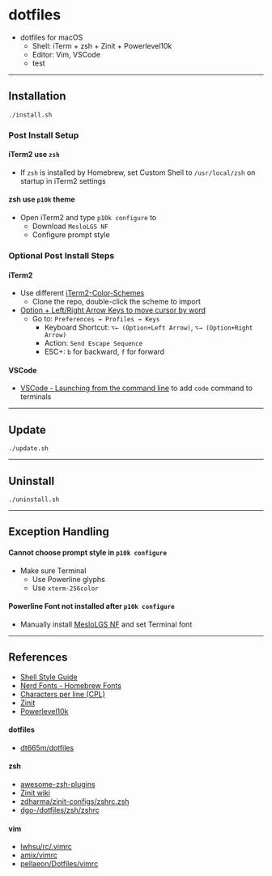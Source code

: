 # dotfiles

- dotfiles for macOS
  - Shell: iTerm + zsh + Zinit + Powerlevel10k
  - Editor: Vim, VSCode
  - test

---

## Installation

```console
./install.sh
```

### Post Install Setup

#### iTerm2 use `zsh`

- If `zsh` is installed by Homebrew, set Custom Shell to `/usr/local/zsh` on startup in iTerm2 settings

#### zsh use `p10k` theme

- Open iTerm2 and type `p10k configure` to
  - Download `MesloLGS NF`
  - Configure prompt style

### Optional Post Install Steps

#### iTerm2

- Use different [iTerm2-Color-Schemes](https://github.com/mbadolato/iTerm2-Color-Schemes)
  - Clone the repo, double-click the scheme to import
- [Option + Left/Right Arrow Keys to move cursor by word](http://tgmerritt.github.io/jekyll/update/2015/06/23/option-arrow-in-iterm2.html)
  - Go to: `Preferences → Profiles → Keys`
    - Keyboard Shortcut: `⌥← (Option+Left Arrow)`, `⌥→ (Option+Right Arrow)`
    - Action: `Send Escape Sequence`
    - ESC+: `b` for backward, `f` for forward

#### VSCode

- [VSCode - Launching from the command line](https://code.visualstudio.com/docs/setup/mac#_launching-from-the-command-line) to add `code` command to terminals

---

## Update

```console
./update.sh
```

---

## Uninstall

```console
./uninstall.sh
```

---

## Exception Handling

#### Cannot choose prompt style in `p10k configure`

- Make sure Terminal
  - Use Powerline glyphs
  - Use `xterm-256color`

#### Powerline Font not installed after `p10k configure`

- Manually install [MesloLGS NF](https://github.com/romkatv/powerlevel10k#manual-font-installation) and set Terminal font

---

## References

- [Shell Style Guide](https://google.github.io/styleguide/shellguide.html)
- [Nerd Fonts - Homebrew Fonts](https://github.com/ryanoasis/nerd-fonts#option-4-homebrew-fonts)
- [Characters per line (CPL)](https://en.wikipedia.org/wiki/Characters_per_line)
- [Zinit](https://github.com/zdharma/zinit)
- [Powerlevel10k](https://github.com/romkatv/powerlevel10k)

#### dotfiles

- [dt665m/dotfiles](https://github.com/dt665m/dotfiles)

#### zsh

- [awesome-zsh-plugins](https://github.com/unixorn/awesome-zsh-plugins)
- [Zinit wiki](http://zdharma.org/zinit/wiki/)
- [zdharma/zinit-configs/zshrc.zsh](https://github.com/zdharma/zinit-configs/blob/master/psprint/zshrc.zsh)
- [dgo-/dotfiles/zsh/zshrc](https://github.com/dgo-/dotfiles/blob/master/zsh/zshrc)

#### vim

- [lwhsu/rc/.vimrc](https://github.com/lwhsu/rc/blob/master/.vimrc)
- [amix/vimrc](https://github.com/amix/vimrc)
- [pellaeon/Dotfiles/vimrc](https://github.com/pellaeon/Dotfiles/blob/master/vimrc)
